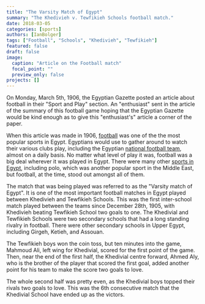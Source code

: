 ```yaml
---
title: "The Varsity Match of Egypt"
summary: "The Khedivieh v. Tewfikieh Schools football match."
date: 2018-03-05
categories: [sports]
authors: [IanBolger]
tags: ["Football", "Schools", "Khedivieh", "Tewfikieh"]
featured: false
draft: false
image:
  caption: "Article on the Football match"
  focal_point: ""
  preview_only: false
projects: []
---
```

On Monday, March 5th, 1906, the Egyptian Gazette posted an article about football in their "Sport and Play" section. An "enthusiast" sent in the article of the summary of this football game hoping that the Egyptian Gazette would be kind enough as to give this "enthusiast's" article a corner of the paper.

When this article was made in 1906, [football](http://www.egyptianplayers.com) was one of the the most popular sports in Egypt. Egyptians would use to gather around to watch their various clubs play, including the Egyptian [national football team](https://dig-eg-gaz.github.io/curiosities/Fling-Sports/), almost on a daily basis. No matter what level of play it was, football was a big deal wherever it was played in Egypt. There were many other [sports in Egypt](http://www.touregypt.net/historicalessays/ancsportsindex.htm), including polo, which was another popular sport in the Middle East, but football, at the time, stood out amongst all of them.

The match that was being played was referred to as the "Varsity match of Egypt". It is one of the most important football matches in Egypt played between Khedivieh and Tewfikieh Schools. This was the first inter-school match played between the teams since December 28th, 1905, with Khedivieh beating Tewfikieh School two goals to one. The Khedivial and Tewfikieh Schools were two secondary schools that had a long standing rivalry in football. There were other secondary schools in Upper Egypt, including Girgeh, Ketieh, and Assouan.

The Tewfikieh boys won the coin toss, but ten minutes into the game, Mahmoud Ali, left wing for Khedivial, scored for the first point of the game. Then, near the end of the first half, the Khedivial centre forward, Ahmed Aly, who is the brother of the player that scored the first goal, added another point for his team to make the score two goals to love.

The whole second half was pretty even, as the Khedivial boys topped their rivals two goals to love. This was the 6th consecutive match that the Khedivial School have ended up as the victors.
